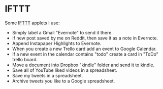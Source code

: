 # IFTTT

Some [IFTTT](https://ifttt.com) applets I use:

* Simply label a Gmail "Evernote" to send it there.
* If new post saved by me on Reddit, then save it as a note in Evernote.
* Append Instapaper Highlights to Evernote.
* When you create a new Trello card add an event to Google Calendar.
* If a new event in the calendar contains "todo" create a card in "ToDo" trello board.
* Move a document into Dropbox "kindle" folder and send it to kindle.
* Save all of YouTube liked videos in a spreadsheet.
* Save my tweets in a spreadsheet.
* Archive tweets you like to a Google spreadsheet.

